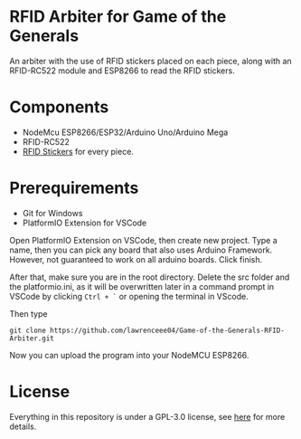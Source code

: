 # RFID Arbiter for Game of the Generals

An arbiter with the use of RFID stickers placed on each piece, along with an RFID-RC522 module and ESP8266 to read the RFID stickers.

# Components
- NodeMcu ESP8266/ESP32/Arduino Uno/Arduino Mega
- RFID-RC522
- [RFID Stickers](https://shopee.ph/10pcs-set-NFC-Chip-Sticker-NFC-Tag-RFID-Label-Sticker-Ntag213-14443A-13.56MHZ-i.753262751.19386104069) for every piece.


# Prerequirements
- Git for Windows
- PlatformIO Extension for VSCode

Open PlatformIO Extension on VSCode, then create new project. Type a name, then you can pick any board that also uses Arduino Framework. However, not guaranteed to work on all arduino boards. Click finish.

After that, make sure you are in the root directory. Delete the src folder and the platformio.ini, as it will be overwritten later in a command prompt in VSCode by clicking ``` Ctrl + ` ``` or opening the terminal in VScode.

Then type 

``` git clone https://github.com/lawrenceee04/Game-of-the-Generals-RFID-Arbiter.git ```

Now you can upload the program into your NodeMCU ESP8266.

# License
Everything in this repository is under a GPL-3.0 license, see [here](https://github.com/lawrenceee04/Game-of-the-Generals-RFID-Arbiter/blob/main/LICENSE) for more details.
